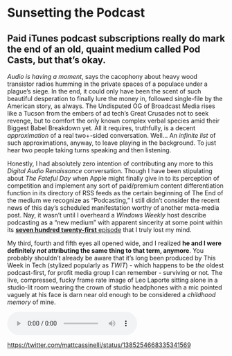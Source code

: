 # Sunsetting the Podcast
## Paid iTunes podcast subscriptions really do mark the end of an old, quaint medium called Pod Casts, but that’s okay.
_Audio is having a moment_, says the cacophony about heavy wood transistor radios humming in the private spaces of a populace under a plague’s siege. In the end, it could only have been the scent of such beautiful desperation to finally lure the money in, followed single-file by the American story, as always. The Undisputed OG of Broadcast Media rises like a Tucson from the embers of ad tech’s Great Crusades not to seek revenge, but to comfort the only known complex verbal species amid their Biggest Babel Breakdown yet. All it requires, truthfully, is a decent _approximation_ of a real two+-sided conversation. Well… An _infinite list_ of such approximations, anyway, to leave playing in the background. To just hear two people taking turns speaking and then listening.

Honestly, I had absolutely zero intention of contributing any more to this _Digital Audio Renaissance_ conversation. Though I have been stipulating about _The Fateful Day_ when Apple might finally give in to its perception of competition and implement any sort of paid/premium content differentiation function in its directory of RSS feeds as the certain beginning of The End of the medium we recognize as “Podcasting,” I still didn’t consider the recent news of this day’s scheduled manifestation worthy of another meta-media post. Nay, it wasn’t until I overheard a _Windows Weekly_ host describe podcasting as a “new medium” with apparent sincerity at some point within its [**seven hundred twenty-first** episode](https://twit.tv/shows/windows-weekly/episodes/721) that I truly lost my mind.

My third, fourth and fifth eyes all opened wide, and I realized **he and I were definitely _not_ attributing the same thing to that term, anymore**. You probably shouldn’t already be aware that it’s long been produced by This Week in Tech (stylized popularly as _TWiT_) - which happens to be _the_ oldest podcast-first, for profit media group I can remember - surviving or not. The live, compressed, fucky frame rate image of Leo Laporte sitting alone in a studio-lit room wearing the crown of studio headphones with a mic pointed vaguely at his face is darn near old enough to be considered a _childhood memory_ of mine.

<audio controls>
  <source src="http://www.evilgeniuschronicles.org/audio/egc-9-18-2004.mp3">
</audio>

https://twitter.com/mattcassinelli/status/1385254668335341569
